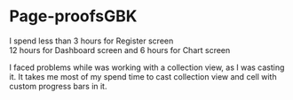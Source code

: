 # Page-proofsGBK

I spend less than 3 hours for Register screen                  
12 hours for Dashboard screen and 6 hours for Chart screen

I faced problems while was working with a collection view, as I was casting it. It takes me most of my spend time to cast collection view and cell with custom progress bars in it.
